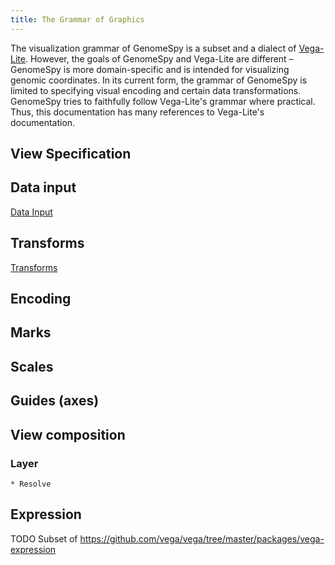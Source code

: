 ```yaml
---
title: The Grammar of Graphics
---
```


The visualization grammar of GenomeSpy is a subset and a dialect of
[Vega-Lite](https://vega.github.io/vega-lite/). However, the goals of
GenomeSpy and Vega-Lite are different – GenomeSpy is more domain-specific and
is intended for visualizing genomic coordinates. In its current form, the
grammar of GenomeSpy is limited to specifying visual encoding and certain data
transformations. GenomeSpy tries to faithfully follow Vega-Lite's grammar
where practical. Thus, this documentation has many references to Vega-Lite's
documentation.

## View Specification

## Data input

[Data Input](data.md)

## Transforms

[Transforms](transform/transforms.md)

## Encoding

## Marks

## Scales

## Guides (axes)

## View composition

### Layer

    * Resolve

## Expression

TODO
Subset of https://github.com/vega/vega/tree/master/packages/vega-expression
